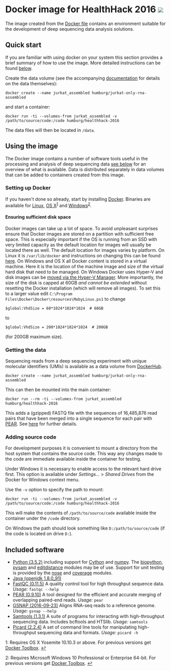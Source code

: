 # Docker image for HealthHack 2016 [![](https://images.microbadger.com/badges/version/humburg/healthhack-2016.svg)](https://hub.docker.com/r/humburg/healthhack-2016/ "View the image on DockerHub")

The image created from the [Docker file](Dockerfile) contains an environment suitable
for the development of deep sequencing data analysis solutions.

## Quick start
If you are familiar with using docker on your system this section provides a brief
summary of how to use the image. More detailed instructions can be found
[below](#using-the-image).

Create the data volume (see the accompanying [documentation](data/assembled/README.md)
for details on the data themselves):

```
docker create --name jurkat_assembled humburg/jurkat-only-rna-assembled
```

and start a container:

```
docker run -ti --volumes-from jurkat_assembled -v /path/to/source/code:/code humburg/healthhack-2016
```

The data files will then be located in `/data`.

## Using the image
The Docker image contains a number of software tools useful in the processing and analysis
of deep sequencing data [see below](#included-software) for an overview of what is available.
Data is distributed separately in data volumes that can be added to containers created from
this image.

### Setting up Docker
If you haven't done so already, start by installing 
[Docker](https://www.docker.com/products/overview). Binaries
are available for [Linux](https://docs.docker.com/engine/installation/linux/),
[OS X](https://download.docker.com/mac/stable/Docker.dmg)<sup name="a1">[1](#fn1)</sup> and 
[Windows](https://download.docker.com/win/stable/InstallDocker.msi)<sup name="a2">[2](#fn2)</sup>. 

#### Ensuring sufficient disk space
Docker images can take up a lot of space. To avoid unpleasant surprises ensure that
Docker images are stored on a partition with sufficient free space. This is especially
important if the OS is running from an SSD with very limited capacity as the default location
for images will usually be located there as well. The default location for images varies
by platform. On Linux it is `/var/lib/docker` and instructions on changing this can be found 
[here](https://forums.docker.com/t/how-do-i-change-the-docker-image-installation-directory/1169).
 On Windows and OS X all Docker content is stored in a virtual machine. Here it is the location
 of the machine image and size of the virtual hard disk that need to be managed. On Windows
 Docker uses Hyper-V and disk images can be 
 [moved via the Hyper-V Manager](https://technet.microsoft.com/en-au/library/cc708355(v=ws.10).aspx). More importantly, the size of the disk is capped at 60GB *and cannot be extended* without
 resetting the Docker installation (which will remove all images). To set this to a larger
 value edit `C:\Program Files\Docker\Docker\resources\MobyLinux.ps1` to change

 ```
$global:VhdSize = 60*1024*1024*1024  # 60GB
 ```

 to 

 ```
$global:VhdSize = 200*1024*1024*1024  # 200GB
 ```
 
 (for 200GB maximum size).

### Getting the data
Sequencing reads from a deep sequencing experiment with unique molecular identifiers (UMIs)
is available as a data volume from 
[DockerHub](https://hub.docker.com/r/humburg/jurkat-only-rna-assembled/).

```
docker create --name jurkat_assembled humburg/jurkat-only-rna-assembled
``` 

This can then be mounted into the main container:

```
docker run --rm -ti --volumes-from jurkat_assembled humburg/healthhack-2016
```

This adds a (gzipped) FASTQ file with the sequences of 16,485,876 read pairs
that have been merged into a single sequence for each pair with 
[PEAR](http://sco.h-its.org/exelixis/web/software/pear/doc.html).
See [here](data/assembled/README.md) for further details.

### Adding source code
For development purposes it is convenient to mount a directory from the
host system that contains the source code. This way any changes made to
the code are immediate available inside the container for testing.

Under Windows it is necessary to enable access to the relevant hard drive
first. This option is available under *Settings...* > *Shared Drives* from
the Docker for Windows context menu.

Use the `-v` option to specify the path to mount:

```
docker run -ti --volumes-from jurkat_assembled -v /path/to/source/code:/code humburg/healthhack-2016
```

This will make the contents of `/path/to/source/code` available inside the container
under the `/code` directory.

On Windows the path should look something like `D:/path/to/source/code` (if the code is located on drive `D:`).

## Included software
* [Python (3.5.2)](https://docs.python.org/3/whatsnew/3.5.html)
  including support for [Cython](http://cython.org/) and [numpy](http://www.numpy.org/).
  The [biopython](http://biopython.org/wiki/Documentation), 
  [pysam](http://pysam.readthedocs.io/en/latest/)
  and [editdistance](https://github.com/aflc/editdistance) modules may be of use.
  Support for unit testing is provided by the [nose](http://nose.readthedocs.io/en/latest/)
  and [coverage](https://coverage.readthedocs.io/en/coverage-4.2/) modules.
* [Java (openjdk 1.8.0_91)](http://www.oracle.com/technetwork/java/javase/overview/java8-2100321.html)
* [FastQC (0.11.5)](http://www.bioinformatics.babraham.ac.uk/projects/fastqc/)
  A quality control tool for high throughput sequence data.
  *Usage:* `fastqc --help`
* [PEAR (0.9.10)](http://sco.h-its.org/exelixis/web/software/pear/doc.html) A tool 
  designed for the efficient and accurate merging of overlapping paired-end
  reads.
  *Usage:* `pear`
* [GSNAP (2016-09-23)](http://research-pub.gene.com/gmap/) 
  Aligns RNA-seq reads to a reference genome.
  *Usage:* `gsnap --help`
* [Samtools (1.3.1)](http://www.htslib.org/) A suite of programs for interacting with
  high-throughput sequencing data. Includes bcftools and HTSlib. 
  *Usage:* `samtools`
* [Picard (2.2.4)](https://broadinstitute.github.io/picard/) 
  A set of command line tools for manipulating high-throughput sequencing data
  and formats. 
  *Usage:* `picard -h`

<a name="fn1">1</a>: Requires OS X Yosemite 10.10.3 or above.
For previous versions get [Docker Toolbox](https://www.docker.com/products/docker-toolbox). [↩](#a1)

<a name="fn2">2</a>: Requires Microsoft Windows 10 Professional or Enterprise 64-bit. 
For previous versions get [Docker Toolbox](https://www.docker.com/products/docker-toolbox). [↩](#a2)

